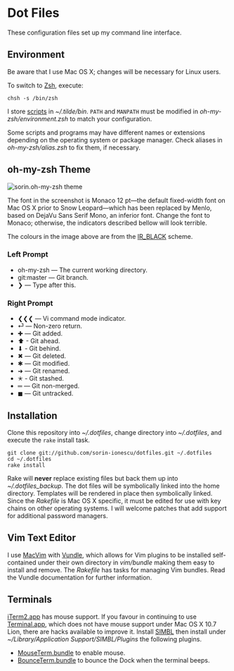 # Dot Files

These configuration files set up my command line interface.

## Environment

Be aware that I use Mac OS X; changes will be necessary for Linux users.

To switch to [Zsh](http://www.zsh.org), execute:

    chsh -s /bin/zsh

I store [scripts](https://github.com/sorin-ionescu/scripts) in _~/.tilde/bin_. `PATH` and `MANPATH` must be modified in _oh-my-zsh/environment.zsh_ to match your configuration.

Some scripts and programs may have different names or extensions depending on the operating system or package manager. Check aliases in _oh-my-zsh/alias.zsh_ to fix them, if necessary.

## oh-my-zsh Theme

![sorin.oh-my-zsh theme](http://i.imgur.com/aipDQ.png "sorin.oh-my-zsh theme")

The font in the screenshot is Monaco 12 pt—the default fixed-width font on Mac OS X prior to Snow Leopard—which has been replaced by Menlo, based on DejaVu Sans Serif Mono, an inferior font. Change the font to Monaco; otherwise, the indicators described bellow will look terrible.

The colours in the image above are from the [IR_BLACK](http://blog.toddwerth.com/entries/show/6) scheme.

### Left Prompt

- oh-my-zsh — The current working directory.
- git:master — Git branch.
- ❯ — Type after this.

### Right Prompt

- ❮❮❮ — Vi command mode indicator.
- ⏎  — Non-zero return.
- ✚ — Git added.
- ⬆ - Git ahead.
- ⬇ - Git behind.
- ✖ — Git deleted.
- ✱ — Git modified.
- ➜ — Git renamed.
- ✭ - Git stashed.
- ═ — Git non-merged.
- ◼ — Git untracked.

## Installation

Clone this repository into _~/.dotfiles_, change directory into _~/.dotfiles_, and execute the `rake` install task.

    git clone git://github.com/sorin-ionescu/dotfiles.git ~/.dotfiles
    cd ~/.dotfiles
    rake install

Rake will **never** replace existing files but back them up into *~/.dotfiles_backup*. The dot files will be symbolically linked into the home directory. Templates will be rendered in place then symbolically linked. Since the _Rakefile_ is Mac OS X specific, it must be edited for use with key chains on other operating systems. I will welcome patches that add support for additional password managers.

## Vim Text Editor

I use [MacVim](http://code.google.com/p/macvim/) with [Vundle](https://github.com/gmarik/vundle), which allows for Vim plugins to be installed self-contained under their own directory in _vim/bundle_ making them easy to install and remove. The _Rakefile_ has tasks for managing Vim bundles. Read the Vundle documentation for further information.

## Terminals

[iTerm2.app](http://www.iterm2.com) has mouse support. If you favour in continuing to use [Terminal.app](http://en.wikipedia.org/wiki/Apple_Terminal), which does not have mouse support under Mac OS X 10.7 Lion, there are hacks available to improve it. Install [SIMBL](http://www.culater.net/software/SIMBL/SIMBL.php) then install under _~/Library/Application Support/SIMBL/Plugins_ the following plugins.

- [MouseTerm.bundle](http://bitheap.org/mouseterm/) to enable mouse.
- [BounceTerm.bundle](http://bitheap.org/bounceterm/) to bounce the Dock when the terminal beeps.
